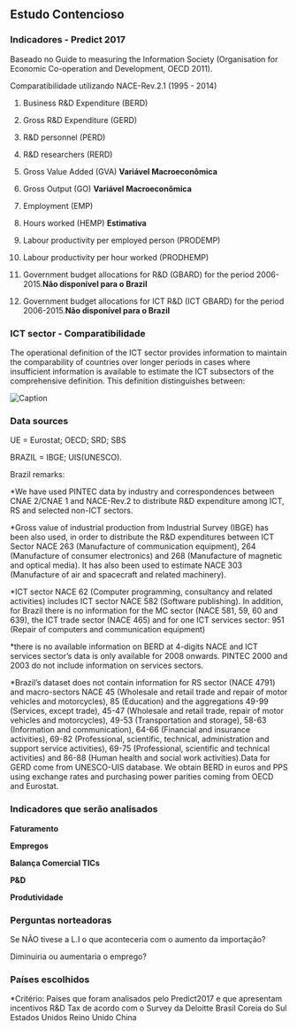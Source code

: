 ## Estudo Contencioso

### Indicadores - Predict 2017

Baseado no Guide to measuring the Information Society (Organisation for Economic Co-operation and Development, OECD 2011).

Comparatibilidade utilizando NACE-Rev.2.1 (1995 - 2014)

1. Business R&D Expenditure (BERD)

2. Gross R&D Expenditure (GERD)

3. R&D personnel (PERD)

4. R&D researchers (RERD)

5. Gross Value Added (GVA) **Variável Macroeconômica**

6. Gross Output (GO) **Variável Macroeconômica**

7. Employment (EMP)

8. Hours worked (HEMP) **Estimativa**

9. Labour productivity per employed person (PRODEMP)

10. Labour productivity per hour worked (PRODHEMP)

11. Government budget allocations for R&D (GBARD) for the period 2006-2015.**Não disponível para o Brazil**

12. Government budget allocations for ICT R&D (ICT GBARD) for the period 2006-2015.**Não disponível para o Brazil**

### ICT sector - Comparatibilidade

The operational definition of the ICT sector provides information to maintain the comparability of countries over longer periods in cases where insufficient information is available to estimate the ICT subsectors of the comprehensive definition.
This definition distinguishes between:

![Caption](/home/biota/Documentos/contencioso/estudo_contencioso/images/ict_sector.png)


### Data sources

UE = Eurostat; OECD; SRD; SBS

BRAZIL = IBGE; UIS(UNESCO). 

Brazil remarks:

*We have used PINTEC data by industry and correspondences between CNAE 2/CNAE 1 and NACE-Rev.2 to distribute R&D expenditure among ICT, RS and selected non-ICT sectors.

*Gross value of industrial production from Industrial Survey (IBGE) has been also used, in order to distribute the R&D expenditures between ICT Sector NACE 263 (Manufacture of communication equipment), 264 (Manufacture of consumer electronics) and 268
(Manufacture of magnetic and optical media). It has also been used to estimate NACE 303 (Manufacture of air and spacecraft and related machinery).

*ICT sector NACE 62 (Computer programming, consultancy and related activities) includes ICT sector NACE 582 (Software publishing). In addition, for Brazil there is no information for the MC sector (NACE 581, 59, 60 and 639), the ICT trade sector (NACE 465) and for one ICT services sector: 951 (Repair of computers and communication equipment)

*there is no available information on BERD at 4-digits NACE and ICT services sector’s data is only available for 2008 onwards. PINTEC 2000 and 2003 do not include information on services sectors. 

*Brazil’s dataset does not contain information for RS sector (NACE 4791) and macro-sectors NACE 45 (Wholesale and retail trade and repair of motor vehicles and motorcycles), 85 (Education) and the aggregations 49-99 (Services, except trade), 45-47 (Wholesale and retail trade, repair of motor vehicles and motorcycles), 49-53
(Transportation and storage), 58-63 (Information and communication), 64-66 (Financial and insurance activities), 69-82 (Professional, scientific, technical, administration and
support service activities), 69-75 (Professional, scientific and technical activities) and 86-88 (Human health and social work activities).Data for GERD come from UNESCO-UIS database.
We obtain BERD in euros and PPS using exchange rates and purchasing power parities coming from OECD and Eurostat.

### Indicadores que serão analisados

**Faturamento**

**Empregos**

**Balança Comercial TICs**

**P&D**

**Produtividade**

### Perguntas norteadoras

Se NÃO tivese a L.I o que aconteceria com o aumento da importação?

Diminuiria ou aumentaria o emprego? 

### Países escolhidos

*Critério: Países que foram analisados pelo Predict2017 e que apresentam incentivos R&D Tax de acordo com o Survey da Deloitte
Brasil
Coreia do Sul
Estados Unidos
Reino Unido
China

